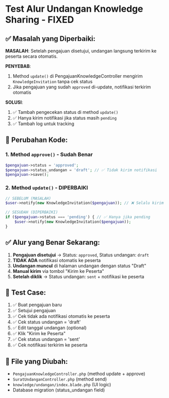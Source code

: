 # Test Alur Undangan Knowledge Sharing - FIXED

## ✅ Masalah yang Diperbaiki:

**MASALAH**: Setelah pengajuan disetujui, undangan langsung terkirim ke peserta secara otomatis.

**PENYEBAB**: 
1. Method `update()` di PengajuanKnowledgeController mengirim `KnowledgeInvitation` tanpa cek status
2. Jika pengajuan yang sudah `approved` di-update, notifikasi terkirim otomatis

**SOLUSI**:
1. ✅ Tambah pengecekan status di method `update()` 
2. ✅ Hanya kirim notifikasi jika status masih `pending`
3. ✅ Tambah log untuk tracking

## 🔧 Perubahan Kode:

### 1. Method `approve()` - Sudah Benar
```php
$pengajuan->status = 'approved';
$pengajuan->status_undangan = 'draft'; // ✅ Tidak kirim notifikasi
$pengajuan->save();
```

### 2. Method `update()` - DIPERBAIKI
```php
// SEBELUM (MASALAH)
$user->notify(new KnowledgeInvitation($pengajuan)); // ❌ Selalu kirim

// SESUDAH (DIPERBAIKI)
if ($pengajuan->status === 'pending') { // ✅ Hanya jika pending
    $user->notify(new KnowledgeInvitation($pengajuan));
}
```

## ✅ Alur yang Benar Sekarang:

1. **Pengajuan disetujui** → Status: `approved`, Status undangan: `draft`
2. **TIDAK ADA** notifikasi otomatis ke peserta
3. **Undangan muncul** di halaman undangan dengan status "Draft"
4. **Manual kirim** via tombol "Kirim ke Peserta"
5. **Setelah diklik** → Status undangan: `sent` + notifikasi ke peserta

## 🚀 Test Case:

1. ✅ Buat pengajuan baru
2. ✅ Setujui pengajuan
3. ✅ Cek tidak ada notifikasi otomatis ke peserta
4. ✅ Cek status undangan = 'draft' 
5. ✅ Edit tanggal undangan (optional)
6. ✅ Klik "Kirim ke Peserta"
7. ✅ Cek status undangan = 'sent'
8. ✅ Cek notifikasi terkirim ke peserta

## 📝 File yang Diubah:
- `PengajuanKnowledgeController.php` (method update + approve)
- `SuratUndanganController.php` (method send)
- `knowledge/undangan/index.blade.php` (UI logic)
- Database migration (status_undangan field)
